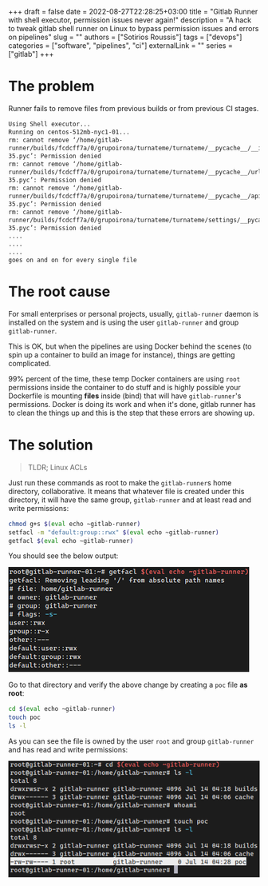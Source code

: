 +++ 
draft = false
date = 2022-08-27T22:28:25+03:00
title = "Gitlab Runner with shell executor, permission issues never again!"
description = "A hack to tweak gitlab shell runner on Linux to bypass permission issues and errors on pipelines"
slug = ""
authors = ["Sotirios Roussis"]
tags = ["devops"]
categories = ["software", "pipelines", "ci"]
externalLink = ""
series = ["gitlab"]
+++

# The problem

Runner fails to remove files from previous builds or from previous CI stages.

```plain
Using Shell executor...
Running on centos-512mb-nyc1-01...
rm: cannot remove ‘/home/gitlab-runner/builds/fcdcff7a/0/grupoirona/turnateme/turnateme/__pycache__/__init__.cpython-35.pyc’: Permission denied
rm: cannot remove ‘/home/gitlab-runner/builds/fcdcff7a/0/grupoirona/turnateme/turnateme/__pycache__/urls.cpython-35.pyc’: Permission denied
rm: cannot remove ‘/home/gitlab-runner/builds/fcdcff7a/0/grupoirona/turnateme/turnateme/__pycache__/api_urls.cpython-35.pyc’: Permission denied
rm: cannot remove ‘/home/gitlab-runner/builds/fcdcff7a/0/grupoirona/turnateme/turnateme/settings/__pycache__/__init__.cpython-35.pyc’: Permission denied
....
....
....
goes on and on for every single file
```

# The root cause

For small enterprises or personal projects, usually, `gitlab-runner` daemon is installed on the system and is using the user `gitlab-runner` and group `gitlab-runner`.

This is OK, but when the pipelines are using Docker behind the scenes (to spin up a container to build an image for instance), things are getting complicated.

99% percent of the time, these temp Docker containers are using `root` permissions inside the container to do stuff and is highly possible your Dockerfile is mounting **files** inside (bind) that will have `gitlab-runner`'s permissions. Docker is doing its work and when it's done, gitlab runner has to clean the things up and this is the step that these errors are showing up.

# The solution

> TLDR; Linux ACLs

Just run these commands as root to make the `gitlab-runner`s home directory, collaborative. It means that whatever file is created under this directory, it will have the same group, `gitlab-runner` and at least read and write permissions:

```bash
chmod g+s $(eval echo ~gitlab-runner)
setfacl -m "default:group::rwx" $(eval echo ~gitlab-runner)
getfacl $(eval echo ~gitlab-runner)
```

You should see the below output:

![](images/gitlab-runner-acl.png)

Go to that directory and verify the above change by creating a `poc` file **as root**:

```bash
cd $(eval echo ~gitlab-runner)
touch poc
ls -l
```

As you can see the file is owned by the user `root` and group `gitlab-runner` and has read and write permissions:

![](images/gitlab-runner-poc.png)

